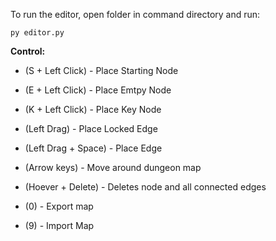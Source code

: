 To run the editor, open folder in command directory and run:

```
py editor.py
```

__**Control:**__

- (S + Left Click) - Place Starting Node
- (E + Left Click) - Place Emtpy Node 
- (K + Left Click) - Place Key Node

- (Left Drag) - Place Locked Edge
- (Left Drag + Space) - Place Edge 

- (Arrow keys) - Move around dungeon map
- (Hoever + Delete) - Deletes node and all connected edges
- (0) - Export map
- (9) - Import Map